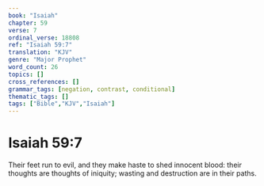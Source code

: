 ```yaml
---
book: "Isaiah"
chapter: 59
verse: 7
ordinal_verse: 18808
ref: "Isaiah 59:7"
translation: "KJV"
genre: "Major Prophet"
word_count: 26
topics: []
cross_references: []
grammar_tags: [negation, contrast, conditional]
thematic_tags: []
tags: ["Bible","KJV","Isaiah"]
---
```


# Isaiah 59:7

Their feet run to evil, and they make haste to shed innocent blood: their thoughts are thoughts of iniquity; wasting and destruction are in their paths.

